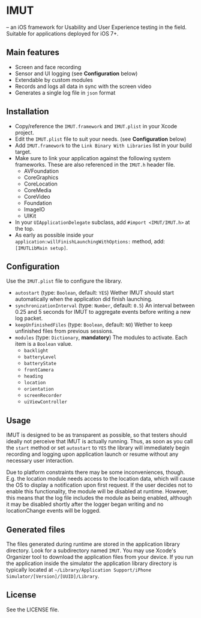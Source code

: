 # IMUT

– an iOS framework for Usability and User Experience testing in the field. Suitable for applications deployed for iOS 7+.

## Main features

* Screen and face recording
* Sensor and UI logging (see **Configuration** below)
* Extendable by custom modules
* Records and logs all data in sync with the screen video
* Generates a single log file in `json` format

## Installation

* Copy/reference the `IMUT.framework` and `IMUT.plist` in your Xcode project.
* Edit the `IMUT.plist` file to suit your needs. (see **Configuration** below)
* Add `IMUT.framework` to the `Link Binary With Libraries` list in your build target.
* Make sure to link your application against the following system frameworks. These are also referenced in the `IMUT.h` header file.
	* AVFoundation
	* CoreGraphics
	* CoreLocation
	* CoreMedia
	* CoreVideo
    * Foundation
	* ImageIO
	* UIKit
* In your `UIApplicationDelegate` subclass, add `#import <IMUT/IMUT.h>` at the top.
* As early as possible inside your `application:willFinishLaunchingWithOptions:` method, add: `[IMUTLibMain setup]`.

## Configuration

Use the `IMUT.plist` file to configure the library.

* `autostart` (type: `Boolean`, default: `YES`) Wether IMUT should start automatically when the application did finish launching.
* `synchronizationInterval` (type: `Number`, default: `0.5`) An interval between 0.25 and 5 seconds for IMUT to aggregate events before writing a new log packet.
* `keepUnfinishedFiles` (type: `Boolean`, default: `NO`) Wether to keep unfinished files from previous sessions.
* `modules` (type: `Dictionary`, **mandatory**) The modules to activate. Each item is a `Boolean` value.
	* `backlight`
	* `batteryLevel`
	* `batteryState`
	* `frontCamera`
	* `heading`
	* `location`
	* `orientation`
	* `screenRecorder`
	* `uiViewController`

## Usage

IMUT is designed to be as transparent as possible, so that testers should ideally not perceive that IMUT is actually running. Thus, as soon as you call the `start` method or set `autostart` to `YES` the library will immediately begin recording and logging upon application launch or resume without any necessary user interaction.

Due to platform constraints there may be some inconveniences, though. E.g. the location module needs access to the location data, which will cause the OS to display a notification upon first request. If the user decides not to enable this functionality, the module will be disabled at runtime. However, this means that the log file includes the module as being enabled, although it may be disabled shortly after the logger began writing and no locationChange events will be logged.

## Generated files

The files generated during runtime are stored in the application library directory. Look for a subdirectory named `IMUT`. You may use Xcode's Organizer tool to download the application files from your device. If you run the application inside the simulator the application library directory is typically located at `~/Library/Application Support/iPhone Simulator/[Version]/[UUID]/Library`.

## License

See the LICENSE file.
